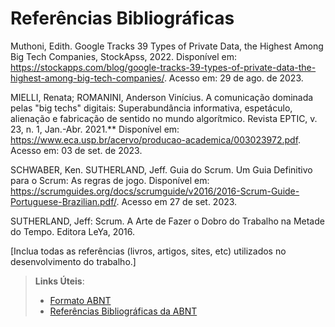 # Referências Bibliográficas

Muthoni, Edith. Google Tracks 39 Types of Private Data, the Highest Among Big Tech Companies, StockApss, 2022. Disponível em: <https://stockapps.com/blog/google-tracks-39-types-of-private-data-the-highest-among-big-tech-companies/>. Acesso em: 29 de ago. de 2023.

MIELLI, Renata; ROMANINI, Anderson Vinícius. A comunicação dominada pelas "big techs" digitais: Superabundância informativa, espetáculo, alienação e fabricação de sentido no mundo algorítmico. Revista EPTIC, v. 23, n. 1, Jan.-Abr. 2021.**
Disponível em: <https://www.eca.usp.br/acervo/producao-academica/003023972.pdf>. Acesso em: 03 de set. de 2023.

SCHWABER, Ken. SUTHERLAND, Jeff. Guia do Scrum. Um Guia Definitivo para o Scrum: As regras de jogo. Disponível em: <https://scrumguides.org/docs/scrumguide/v2016/2016-Scrum-Guide-Portuguese-Brazilian.pdf/>. Acesso em 27 de set. 2023.

SUTHERLAND, Jeff: Scrum. A Arte de Fazer o Dobro do Trabalho na Metade do Tempo. Editora LeYa, 2016.




[Inclua todas as referências (livros, artigos, sites, etc) utilizados no desenvolvimento do trabalho.]

> **Links Úteis**:
> - [Formato ABNT](https://www.normastecnicas.com/abnt/)
> - [Referências Bibliográficas da ABNT](https://comunidade.rockcontent.com/referencia-bibliografica-abnt/)
